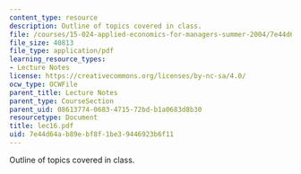 ```yaml
---
content_type: resource
description: Outline of topics covered in class.
file: /courses/15-024-applied-economics-for-managers-summer-2004/7e44d64ab89ebf8f1be39446923b6f11_lec16.pdf
file_size: 40813
file_type: application/pdf
learning_resource_types:
- Lecture Notes
license: https://creativecommons.org/licenses/by-nc-sa/4.0/
ocw_type: OCWFile
parent_title: Lecture Notes
parent_type: CourseSection
parent_uid: 08613774-0683-4715-72bd-b1a0683d8b30
resourcetype: Document
title: lec16.pdf
uid: 7e44d64a-b89e-bf8f-1be3-9446923b6f11
---
```

Outline of topics covered in class.